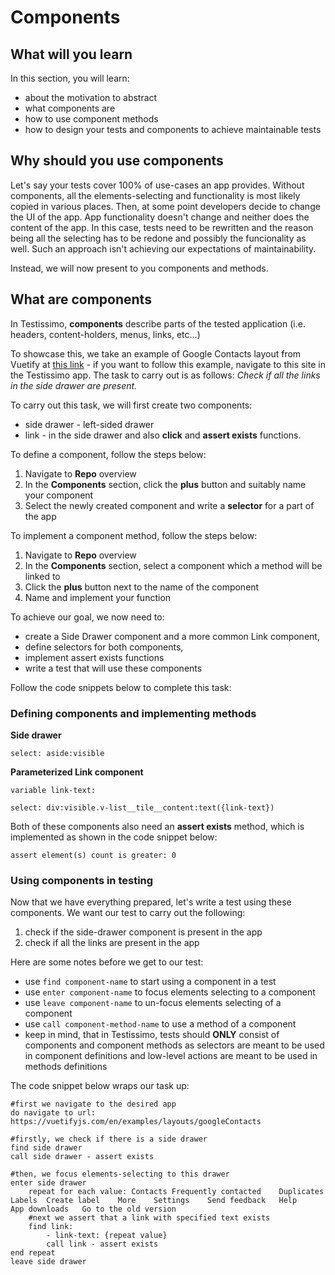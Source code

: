 # Components

## What will you learn
In this section, you will learn:
- about the motivation to abstract 
- what components are
- how to use component methods
- how to design your tests and components to achieve maintainable tests

## Why should you use components
Let's say your tests cover 100% of use-cases an app provides. 
Without components, all the elements-selecting and functionality is most likely copied in various places.
Then, at some point developers decide to change the UI of the app. App functionality doesn't change and neither does the content of the app.
In this case, tests need to be rewritten and the reason being all the selecting has to be redone and possibly the funcionality as well.
Such an approach isn't achieving our expectations of maintainability.

Instead, we will now present to you components and methods.

## What are components
In Testissimo, **components** describe parts of the tested application (i.e. headers, content-holders, menus, links, etc...)

To showcase this, we take an example of Google Contacts layout from Vuetify at [this link](https://www.google.com "Google's Contacts at Vuetify") - if you want to follow this example, navigate to this site in the Testissimo app.
The task to carry out is as follows:
_Check if all the links in the side drawer are present._

To carry out this task, we will first create two components: 
- side drawer - left-sided drawer 
- link - in the side drawer
and also **click** and **assert exists** functions.

To define a component, follow the steps below:
1. Navigate to **Repo** overview
2. In the **Components** section, click the **plus** button and suitably name your component 
3. Select the newly created component and write a **selector** for a part of the app 

To implement a component method, follow the steps below:
1. Navigate to **Repo** overview 
2. In the **Components** section, select a component which a method will be linked to
3. Click the **plus** button next to the name of the component
4. Name and implement your function 

To achieve our goal, we now need to: 
- create a Side Drawer component and a more common Link component, 
- define selectors for both components,
- implement assert exists functions
- write a test that will use these components

Follow the code snippets below to complete this task:

### Defining components and implementing methods
**Side drawer**
```
select: aside:visible
```
**Parameterized Link component** 
```
variable link-text: 

select: div:visible.v-list__tile__content:text({link-text})
```
Both of these components also need an **assert exists** method, which is implemented as shown in the code snippet below:
```
assert element(s) count is greater: 0
```

### Using components in testing
Now that we have everything prepared, let's write a test using these components.
We want our test to carry out the following:
1. check if the side-drawer component is present in the app
2. check if all the links are present in the app

Here are some notes before we get to our test:
- use ```find component-name``` to start using a component in a test
- use ```enter component-name``` to focus elements selecting to a component
- use ```leave component-name``` to un-focus elements selecting of a component
- use ```call component-method-name``` to use a method of a component
- keep in mind, that in Testissimo, tests should **ONLY** consist of components and component methods as selectors are meant to be used in component definitions and low-level actions are meant to be used in methods definitions 

The code snippet below wraps our task up:
```
#first we navigate to the desired app
do navigate to url: https://vuetifyjs.com/en/examples/layouts/googleContacts

#firstly, we check if there is a side drawer
find side drawer
call side drawer - assert exists

#then, we focus elements-selecting to this drawer
enter side drawer
	repeat for each value: Contacts	Frequently contacted	Duplicates	Labels	Create label	More	Settings	Send feedback	Help	App downloads	Go to the old version
	#next we assert that a link with specified text exists
	find link: 
		- link-text: {repeat value}
		call link - assert exists	
end repeat
leave side drawer
```